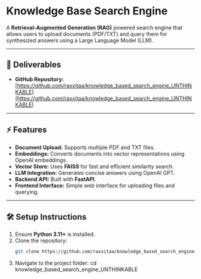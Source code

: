 # Knowledge Base Search Engine

A **Retrieval-Augmented Generation (RAG)** powered search engine that allows users to upload documents (PDF/TXT) and query them for synthesized answers using a Large Language Model (LLM).

---

## 🔗 Deliverables
- **GitHub Repository:** [https://github.com/raxxitaa/knowledge_based_search_engine_UNTHINKABLE](https://github.com/raxxitaa/knowledge_based_search_engine_UNTHINKABLE)  


---

## ⚡ Features
- **Document Upload:** Supports multiple PDF and TXT files.  
- **Embeddings:** Converts documents into vector representations using OpenAI embeddings.  
- **Vector Store:** Uses **FAISS** for fast and efficient similarity search.  
- **LLM Integration:** Generates concise answers using OpenAI GPT.  
- **Backend API:** Built with **FastAPI**.  
- **Frontend Interface:** Simple web interface for uploading files and querying.

---

## 🛠️ Setup Instructions
1. Ensure **Python 3.11+** is installed.  
2. Clone the repository:  
   ```bash
   git clone https://github.com/raxxitaa/knowledge_based_search_engine_UNTHINKABLE.git
3. Navigate to the project folder:
cd knowledge_based_search_engine_UNTHINKABLE
